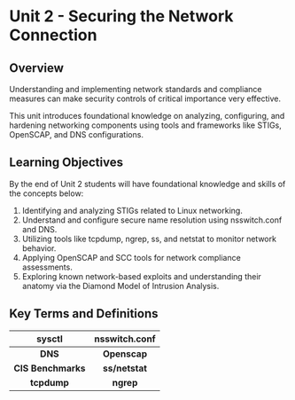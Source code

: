 # Unit 2 - Securing the Network Connection

## Overview

Understanding and implementing network standards and compliance measures can make security controls of critical importance very effective.

This unit introduces foundational knowledge on analyzing, configuring, and hardening networking components using tools and frameworks like STIGs, OpenSCAP, and DNS configurations.

## Learning Objectives

By the end of Unit 2 students will have foundational knowledge and skills of
the concepts below:

1. Identifying and analyzing STIGs related to Linux networking.
2. Understand and configure secure name resolution using nsswitch.conf and DNS.
3. Utilizing tools like tcpdump, ngrep, ss, and netstat to monitor network behavior.
4. Applying OpenSCAP and SCC tools for network compliance assessments.
5. Exploring known network-based exploits and understanding their anatomy via the Diamond Model of Intrusion Analysis.

## Key Terms and Definitions

|**sysctl**|**nsswitch.conf**|
|:------------------:|:------------------:|
|**DNS**|**Openscap**|
|**CIS Benchmarks**|**ss/netstat**|
|**tcpdump**|**ngrep**|
